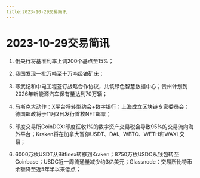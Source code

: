 ```yaml
---
title:2023-10-29交易简讯
---
```

# 2023-10-29交易简讯

1. 俄央行将基准利率上调200个基点至15%；

2. 我国发现一批万吨至十万吨级铀矿床；

3. 寒武纪和中电工程签订战略合作协议，共筑绿色智慧数据中心；贵州计划到2026年新能源汽车保有量达到70万辆；

4. 马斯克大动作：X平台将转型约会+数字银行；上海成立区块链专家委员会；德国邮政将于11月2日发行首枚NFT邮票；

5. 印度交易所CoinDCX:印度征收1%的数字资产交易税会导致95%的交易流向海外平台；Kraken将在加拿大暂停USDT、DAI、WBTC、WETH和WAXL交易；

6. 6000万枚USDT从Bitfinex转移到Kraken；8750万枚USDC从钱包转至Coinbase；USDC近一周流通量减少约3亿美元；Glassnode：交易所比特币余额降至近5年半以来低点；